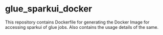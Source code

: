 # glue_sparkui_docker
This repository contains Dockerfile for generating the Docker Image for accessing sparkui of glue jobs. Also contains the usage details of the same.
